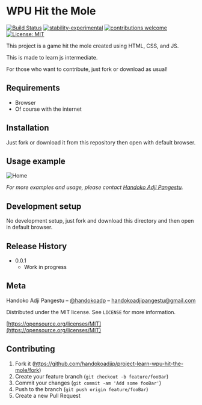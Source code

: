 # WPU Hit the Mole

[![Build Status](https://travis-ci.org/dwyl/esta.svg?branch=master)](https://github.com/handokoadjip/project-learn-wpu-hit-the-mole)
[![stability-experimental](https://img.shields.io/badge/stability-experimental-orange.svg)](https://github.com/handokoadjip/project-learn-wpu-hit-the-mole)
[![contributions welcome](https://img.shields.io/badge/contributions-welcome-brightgreen.svg?style=flat)](https://github.com/handokoadjip/project-learn-wpu-hit-the-mole/fork)
[![License: MIT](https://img.shields.io/badge/License-MIT-yellow.svg)](https://opensource.org/licenses/MIT)

This project is a game hit the mole created using HTML, CSS, and JS.

This is made to learn js intermediate.

For those who want to contribute, just fork or download as usual!

## Requirements

- Browser
- Of course with the internet

## Installation

Just fork or download it from this repository then open with default browser.

## Usage example

![Home](https://bebaskripsi.000webhostapp.com/project-learn-wpu-hit-the-mole/home.png)

_For more examples and usage, please contact [Handoko Adji Pangestu](https://www.instagram.com/handokoadp/)._

## Development setup

No development setup, just fork and download this directory and then open in default browser.

## Release History

- 0.0.1
  - Work in progress

## Meta

Handoko Adji Pangestu – [@handokoadp](https://www.instagram.com/handokoadp/) – handokoadjipangestu@gmail.com

Distributed under the MIT license. See `LICENSE` for more information.

[https://opensource.org/licenses/MIT](https://opensource.org/licenses/MIT)

## Contributing

1. Fork it (<https://github.com/handokoadjip/project-learn-wpu-hit-the-mole/fork>)
2. Create your feature branch (`git checkout -b feature/fooBar`)
3. Commit your changes (`git commit -am 'Add some fooBar'`)
4. Push to the branch (`git push origin feature/fooBar`)
5. Create a new Pull Request

